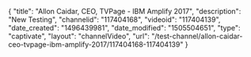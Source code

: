 {
    "title": "Allon Caidar, CEO, TVPage - IBM Amplify 2017",
    "description": "New Testing",
    "channelid": "117404168",
    "videoid": "117404139",
    "date_created": "1496439981",
    "date_modified": "1505504651",
    "type": "captivate",
    "layout": "channelVideo",
    "url": "\/test-channel\/allon-caidar-ceo-tvpage-ibm-amplify-2017\/117404168-117404139"
}